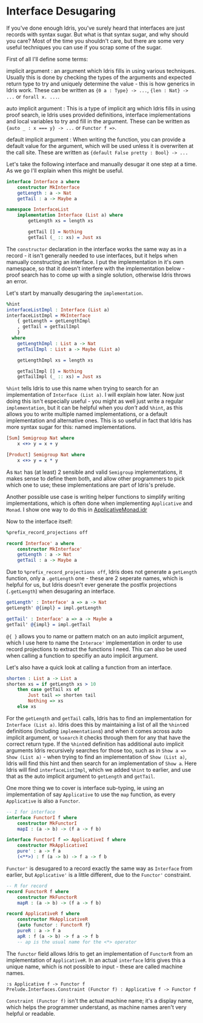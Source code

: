 # Interface Desugaring

<!-- idris
module Interfaces
-->

If you've done enough Idris, you've surely heard that interfaces are just records with syntax sugar. But what is that syntax sugar, and why should you care? Most of the time you shouldn't care, but there are some very useful techniques you can use if you scrap some of the sugar.

First of all I'll define some terms:

implicit argument
: an argument which Idris fills in using various techniques. Usually this is done by checking the types of the arguments and expected return type to try and uniquely determine the value - this is how generics in Idris work. These can be written as `{0 a : Type} -> ...`, `{len : Nat} -> ...` or `forall x. ...`.

auto implicit argument
: This is a type of implicit arg which Idris fills in using proof search, ie Idris uses provided definitions, interface implementations and local variables to try and fill in the argument. These can be written as `{auto _ : x === y} -> ...` or `Functor f =>`.

default implicit argument
: When writing the function, you can provide a default value for the argument, which will be used unless it is overwriten at the call site. These are written as `{default False pretty : Bool} -> ...`

Let's take the following interface and manually desugar it one step at a time. As we go I'll explain when this might be useful.

```idris
interface Interface a where
    constructor MkInterface
    getLength : a -> Nat
    getTail : a -> Maybe a

namespace InterfaceList
    implementation Interface (List a) where
        getLength xs = length xs

        getTail [] = Nothing
        getTail (_ :: xs) = Just xs
```

The `constructor` declaration in the interface works the same way as in a record - it isn't generally needed to use interfaces, but it helps when manually constructing an interface. I put the implementation in it's own namespace, so that it doesn't interfere with the implementation below - proof search has to come up with a single solution, otherwise Idris throws an error.

Let's start by manually desugaring the `implementation`.

```idris
%hint
interfaceListImpl : Interface (List a)
interfaceListImpl = MkInterface
    { getLength = getLengthImpl
    , getTail = getTailImpl
    }
  where
    getLengthImpl : List a -> Nat
    getTailImpl : List a -> Maybe (List a)

    getLengthImpl xs = length xs

    getTailImpl [] = Nothing
    getTailImpl (_ :: xs) = Just xs
```

`%hint` tells Idris to use this name when trying to search for an implementation of `Interface (List a)`. I will explain how later. Now just doing this isn't especially useful - you might as well just write a regular `implementation`, but it can be helpful when you *don't* add `%hint`, as this allows you to write multiple named implementations, or a default implementation and alternative ones. This is so useful in fact that Idris has more syntax sugar for this: named implementations.

```idris
[Sum] Semigroup Nat where
    x <+> y = x + y

[Product] Semigroup Nat where
    x <+> y = x * y
```

As `Nat` has (at least) 2 sensible and valid `Semigroup` implementations, it makes sense to define them both, and allow other programmers to pick which one to use; these implementations are part of Idris's prelude.

Another possible use case is writing helper functions to simplify writing implementations, which is often done when implementing `Applicative` and `Monad`. I show one way to do this in [ApplicativeMonad.idr](./ApplicativeMonad.idr)

Now to the interface itself:

```idris
%prefix_record_projections off

record Interface' a where
    constructor MkInterface'
    getLength : a -> Nat
    getTail : a -> Maybe a
```

Due to `%prefix_record_projections off`, Idris does not generate a `getLength` function, only a `.getLength` one - these are 2 seperate names, which is helpful for us, but Idris doesn't ever generate the postfix projections (`.getLength`) when desugaring an interface.

```idris
getLength' : Interface' a => a -> Nat
getLength' @{impl} = impl.getLength

getTail' : Interface' a => a -> Maybe a
getTail' @{impl} = impl.getTail
```

`@{ }` allows you to name or pattern match on an auto implicit argument, which I use here to name the `Interace'` implementation in order to use record projections to extract the functions I need. This can also be used when calling a function to specifiy an auto implicit argument.

Let's also have a quick look at calling a function from an interface.

```idris
shorten : List a -> List a
shorten xs = if getLength xs > 10
    then case getTail xs of
        Just tail => shorten tail
        Nothing => xs
    else xs
```

For the `getLength` and `getTail` calls, Idris has to find an implementation for `Interface (List a)`. Idris does this by maintaining a list of all the `%hint`ed definitions (including `implementation`s) and when it comes across auto implicit argument, or `%search` it checks through them for any that have the correct return type. If the `%hint`ed definition has additional auto implicit arguments Idris recursively searches for those too, such as in `Show a => Show (List a)` - when trying to find an implementation of `Show (List a)`, Idris will find this hint and then search for an implementation of `Show a`. Here Idris will find `interfaceListImpl`, which we added `%hint` to earlier, and use that as the auto implicit argument to `getLength` and `getTail`.

One more thing we to cover is interface sub-typing, ie using an implementation of say `Applicative` to use the `map` function, as every `Applicative` is also a `Functor`.

```idris
-- I for interface
interface FunctorI f where
    constructor MkFunctorI
    mapI : (a -> b) -> (f a -> f b)

interface FunctorI f => ApplicativeI f where
    constructor MkApplicativeI
    pure' : a -> f a
    (<**>) : f (a -> b) -> f a -> f b
```

`Functor'` is desugared to a record exactly the same way as `Interface` from earlier, but `Applicative'` is a little different, due to the `Functor'` constraint.

```idris
-- R for record
record FunctorR f where
    constructor MkFunctorR
    mapR : (a -> b) -> (f a -> f b)

record ApplicativeR f where
    constructor MkApplicativeR
    {auto functor : FunctorR f}
    pureR : a -> f a
    apR : f (a -> b) -> f a -> f b
    -- ap is the usual name for the <*> operator
```

The `functor` field allows Idris to get an implementation of `FunctorR` from an implementation of `ApplicativeR`. In an actual `interface` Idris gives this a unique name, which is not possible to input - these are called machine names. 

```
:s Applicative f -> Functor f
Prelude.Interfaces.Constraint (Functor f) : Applicative f -> Functor f
```

`Constraint (Functor f)` isn't the actual machine name; it's a display name, which helps the programmer understand, as machine names aren't very helpful or readable.
